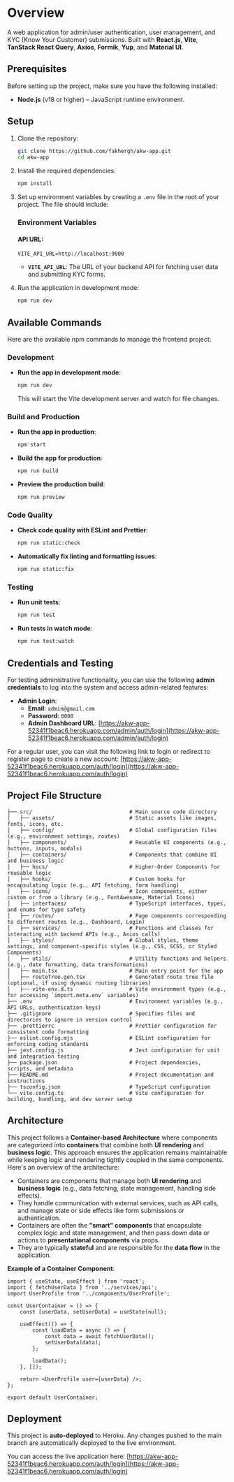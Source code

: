 # Overview

A web application for admin/user authentication, user management, and KYC (Know Your Customer) submissions. Built with **React.js**, **Vite**, **TanStack React Query**, **Axios**, **Formik**, **Yup**, and **Material UI**.

## Prerequisites

Before setting up the project, make sure you have the following installed:

- **Node.js** (v18 or higher) – JavaScript runtime environment.

## Setup

1. Clone the repository:

    ```bash
    git clone https://github.com/fakhergh/akw-app.git
    cd akw-app
    ```

2. Install the required dependencies:

    ```bash
    npm install
    ```

3. Set up environment variables by creating a `.env` file in the root of your project. The file should include:

    ### Environment Variables

    #### API URL:

    ```env
    VITE_API_URL=http://localhost:9000
    ```

    - **`VITE_API_URL`**: The URL of your backend API for fetching user data and submitting KYC forms.

4. Run the application in development mode:

    ```bash
    npm run dev
    ```

## Available Commands

Here are the available npm commands to manage the frontend project:

### Development

- **Run the app in development mode**:
    ```bash
    npm run dev
    ```
    This will start the Vite development server and watch for file changes.

### Build and Production

- **Run the app in production**:

    ```bash
    npm start
    ```

- **Build the app for production**:

    ```bash
    npm run build
    ```

- **Preview the production build**:
    ```bash
    npm run preview
    ```

### Code Quality

- **Check code quality with ESLint and Prettier**:

    ```bash
    npm run static:check
    ```

- **Automatically fix linting and formatting issues**:
    ```bash
    npm run static:fix
    ```

### Testing

- **Run unit tests**:

    ```bash
    npm run test
    ```

- **Run tests in watch mode**:
    ```bash
    npm run test:watch
    ```

## Credentials and Testing

For testing administrative functionality, you can use the following **admin credentials** to log into the system and access admin-related features:

- **Admin Login**:
    - **Email**: `admin@gmail.com`
    - **Password**: `0000`
    - **Admin Dashboard URL**: [https://akw-app-52341f1beac6.herokuapp.com/admin/auth/login](https://akw-app-52341f1beac6.herokuapp.com/admin/auth/login)

For a regular user, you can visit the following link to login or redirect to register page to create a new account: [https://akw-app-52341f1beac6.herokuapp.com/auth/login](https://akw-app-52341f1beac6.herokuapp.com/auth/login)

## Project File Structure

```
├── src/                               # Main source code directory
│   ├── assets/                        # Static assets like images, fonts, icons, etc.
│   ├── config/                        # Global configuration files (e.g., environment settings, routes)
│   ├── components/                    # Reusable UI components (e.g., buttons, inputs, modals)
│   ├── containers/                    # Components that combine UI and business logic
│   ├── hocs/                          # Higher-Order Components for reusable logic
│   ├── hooks/                         # Custom hooks for encapsulating logic (e.g., API fetching, form handling)
│   ├── icons/                         # Icon components, either custom or from a library (e.g., FontAwesome, Material Icons)
│   ├── interfaces/                    # TypeScript interfaces, types, and enums for type safety
│   ├── routes/                        # Page components corresponding to different routes (e.g., Dashboard, Login)
│   ├── services/                      # Functions and classes for interacting with backend APIs (e.g., Axios calls)
│   ├── styles/                        # Global styles, theme settings, and component-specific styles (e.g., CSS, SCSS, or Styled Components)
│   ├── utils/                         # Utility functions and helpers (e.g., date formatting, data transformations)
│   ├── main.tsx                       # Main entry point for the app
│   ├── routeTree.gen.tsx              # Generated route tree file (optional, if using dynamic routing libraries)
│   ├── vite-env.d.ts                  # Vite environment types (e.g., for accessing `import.meta.env` variables)
├── .env                               # Environment variables (e.g., API URLs, authentication keys)
├── .gitignore                         # Specifies files and directories to ignore in version control
├── .prettierrc                        # Prettier configuration for consistent code formatting
├── eslint.config.mjs                  # ESLint configuration for enforcing coding standards
├── jest.config.js                     # Jest configuration for unit and integration testing
├── package.json                       # Project dependencies, scripts, and metadata
├── README.md                          # Project documentation and instructions
├── tsconfig.json                      # TypeScript configuration
└── vite.config.ts                     # Vite configuration for building, bundling, and dev server setup
```

## Architecture

This project follows a **Container-based Architecture** where components are categorized into **containers** that combine both **UI rendering** and **business logic**. This approach ensures the application remains maintainable while keeping logic and rendering tightly coupled in the same components. Here's an overview of the architecture:

- Containers are components that manage both **UI rendering** and **business logic** (e.g., data fetching, state management, handling side effects).
- They handle communication with external services, such as API calls, and manage state or side effects like form submissions or authentication.
- Containers are often the **"smart" components** that encapsulate complex logic and state management, and then pass down data or actions to **presentational components** via props.
- They are typically **stateful** and are responsible for the **data flow** in the application.

**Example of a Container Component**:

```tsx
import { useState, useEffect } from 'react';
import { fetchUserData } from '../services/api';
import UserProfile from '../components/UserProfile';

const UserContainer = () => {
    const [userData, setUserData] = useState(null);

    useEffect(() => {
        const loadData = async () => {
            const data = await fetchUserData();
            setUserData(data);
        };

        loadData();
    }, []);

    return <UserProfile user={userData} />;
};

export default UserContainer;
```

## Deployment

This project is **auto-deployed** to Heroku. Any changes pushed to the main branch are automatically deployed to the live environment.

You can access the live application here: [https://akw-app-52341f1beac6.herokuapp.com/auth/login](https://akw-app-52341f1beac6.herokuapp.com/auth/login)
